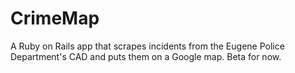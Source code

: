 CrimeMap
========

A Ruby on Rails app that scrapes incidents from the Eugene Police Department's CAD and puts them on a Google map. Beta for now.